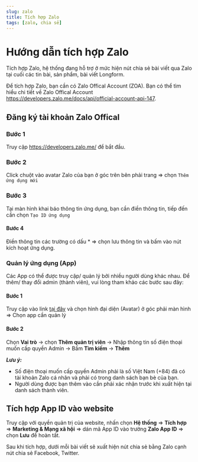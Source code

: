 ```yaml
---
slug: zalo
title: Tích hợp Zalo
tags: [zalo, chia sẻ]
---
```

# Hướng dẫn tích hợp Zalo
Tích hợp Zalo, hệ thống đang hỗ trợ ở mức hiện nút chia sẻ bài viết qua Zalo tại cuối các tin bài, sản phẩm, bài viết Longform.

Để tích hợp Zalo, bạn cần có Zalo Offical Account (ZOA). Bạn có thể tìm hiểu chi tiết về Zalo Offical Account https://developers.zalo.me/docs/api/official-account-api-147.

## Đăng ký tài khoản Zalo Offical
### Bước 1
Truy cập https://developers.zalo.me/ để bắt đầu.

### Bước 2
Click chuột vào avatar Zalo của bạn ở góc trên bên phải trang => chọn `Thêm ứng dụng mới`

### Bước 3
Tại màn hình khai báo thông tin ứng dụng, bạn cần điền thông tin, tiếp đến cần chọn `Tạo ID ứng dụng`

#### Bước 4
Điền thông tin các trường có dấu * => chọn lưu thông tin và bấm vào nút kích hoạt ứng dụng.

### Quản lý ứng dụng (App)

Các App có thể được truy cập/ quản lý bởi nhiều người dùng khác nhau. Để thêm/ thay đổi admin (thành viên), vui lòng tham khảo các bước sau đây:

#### Bước 1
Truy cập vào link [tại đây](https://developers.zalo.me/) và chọn hình đại diện (Avatar) ở góc phải màn hình => Chọn app cần quản lý

#### Bước 2
Chọn **Vai trò** -> chọn **Thêm quản trị viên** -> Nhập thông tin số điện thoại muốn cấp quyền Admin -> Bấm **Tìm kiếm** -> **Thêm**

**_Lưu ý:_** 
- Số điện thoại muốn cấp quyền Admin phải là số Việt Nam (+84) đã có tài khoản Zalo cá nhân và phải có trong danh sách bạn bè của bạn.
- Người dùng được bạn thêm vào cần phải xác nhận trước khi xuất hiện tại danh sách thành viên.

## Tích hợp App ID vào website

Truy cập với quyền quản trị của website, nhấn chọn **Hệ thống** => **Tích hợp** => **Marketing & Mạng xã hội** => dán mã App ID vào trường **Zalo App ID** => chọn **Lưu** để hoàn tất.

Sau khi tích hợp, dưới mỗi bài viết sẽ xuất hiện nút chia sẻ bằng Zalo cạnh nút chia sẻ Facebook, Twitter.
